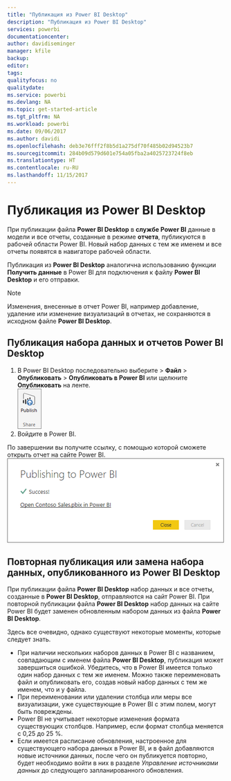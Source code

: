 ```yaml
---
title: "Публикация из Power BI Desktop"
description: "Публикация из Power BI Desktop"
services: powerbi
documentationcenter: 
author: davidiseminger
manager: kfile
backup: 
editor: 
tags: 
qualityfocus: no
qualitydate: 
ms.service: powerbi
ms.devlang: NA
ms.topic: get-started-article
ms.tgt_pltfrm: NA
ms.workload: powerbi
ms.date: 09/06/2017
ms.author: davidi
ms.openlocfilehash: deb3e76fff2f8b5d1a275df70f485b02d94523b7
ms.sourcegitcommit: 284b09d579d601e754a05fba2a4025723724f8eb
ms.translationtype: HT
ms.contentlocale: ru-RU
ms.lasthandoff: 11/15/2017
---
```

# <a name="publish-from-power-bi-desktop"></a>Публикация из Power BI Desktop
При публикации файла **Power BI Desktop** в **службе Power BI** данные в модели и все отчеты, созданные в режиме **отчета**, публикуются в рабочей области Power BI. Новый набор данных с тем же именем и все отчеты появятся в навигаторе рабочей области.

Публикация из **Power BI Desktop** аналогична использованию функции **Получить данные** в Power BI для подключения к файлу **Power BI Desktop** и его отправки.

> [!NOTE]
> Изменения, внесенные в отчет Power BI, например добавление, удаление или изменение визуализаций в отчетах, не сохраняются в исходном файле **Power BI Desktop**.
> 
> 

## <a name="to-publish-a-power-bi-desktop-dataset-and-reports"></a>Публикация набора данных и отчетов Power BI Desktop
1. В Power BI Desktop последовательно выберите \> **Файл** \> **Опубликовать** \> **Опубликовать в Power BI** или щелкните **Опубликовать** на ленте.  
   ![](media/desktop-upload-desktop-files/pbid_publish_publishbutton.png)
2. Войдите в Power BI.

По завершении вы получите ссылку, с помощью которой сможете открыть отчет на сайте Power BI.  
    ![](media/desktop-upload-desktop-files/pbid_publish_success.png)

## <a name="re-publish-or-replace-a-dataset-published-from-power-bi-desktop"></a>Повторная публикация или замена набора данных, опубликованного из Power BI Desktop
При публикации файла **Power BI Desktop** набор данных и все отчеты, созданные в **Power BI Desktop**, отправляются на сайт Power BI. При повторной публикации файла **Power BI Desktop** набор данных на сайте Power BI будет заменен обновленным набором данных из файла **Power BI Desktop**.

Здесь все очевидно, однако существуют некоторые моменты, которые следует знать.

* При наличии нескольких наборов данных в Power BI с названием, совпадающим с именем файла **Power BI Desktop**, публикация может завершиться ошибкой. Убедитесь, что в Power BI имеется только один набор данных с тем же именем. Можно также переименовать файл и опубликовать его, создав новый набор данных с тем же именем, что и у файла.
* При переименовании или удалении столбца или меры все визуализации, уже существующие в Power BI с этим полем, могут быть повреждены. 
* Power BI не учитывает некоторые изменения формата существующих столбцов. Например, если формат столбца меняется с 0,25 до 25 %.
* Если имеется расписание обновления, настроенное для существующего набора данных в Power BI, и в файл добавляются новые источники данных, после чего он публикуется повторно, будет необходимо войти в них в разделе *Управление источниками данных* до следующего запланированного обновления.

